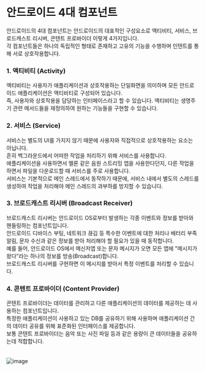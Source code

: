 # 안드로이드 4대 컴포넌트
안드로이드의 4대 컴포넌트는 안드로이드의 대표적인 구성요소로 액티비티, 서비스, 브로드캐스트 리시버, 콘텐트 프로바이더 이렇게 4가지입니다.<br>
각 컴포넌트들은 하나의 독립적인 형태로 존재하고 고유의 기능을 수행하며 인텐트를 통해 서로 상호작용합니다.<br>

### 1. 액티비티 (Activity)
액티비티는 사용자가 애플리케이션과 상호작용하는 단일화면을 의미하며 모든 안드로이드 애플리케이션은 액티비티로 구성되어 있습니다.<br>
즉, 사용자와 상호작용을 담당하는 인터페이스라고 할 수 있습니다. 액티비티는 생명주기 관련 메서드들을 재정의하여 원하는 기능들을 구현할 수 있습니다.

### 2. 서비스 (Service)
서비스는 별도의 UI를 가지지 않기 때문에 사용자와 직접적으로 상호작용하는 요소는 아닙니다.<br>
흔히 백그라운드에서 어떠한 작업을 처리하기 위해 서비스를 사용합니다.<br>
애플리케이션을 사용하면서 멜론 같은 음원 스트리밍 앱을 사용한다던지, 다른 작업을 하면서 파일을 다운로드할 때 서비스를 주로 사용합니다.<br>
서비스는 기본적으로 메인 스레드에서 동작하기 때문에, 서비스 내에서 별도의 스레드를 생성하여 작업을 처리해야 메인 스레드의 과부하를 방지할 수 있습니다.<br>

### 3. 브로드캐스트 리시버 (Broadcast Receiver)
브로드캐스트 리시버는 안드로이드 OS로부터 발생하는 각종 이벤트와 정보를 받아와 핸들링하는 컴포넌트입니다.<br>
안드로이드 디바이스 부팅, 네트워크 끊김 등 특수한 이벤트에 대한 처리나 배터리 부족 알림, 문자 수신과 같은 정보를 받아 처리해야 할 필요가 있을 때 동작합니다.<br>
예를 들어, 안드로이드 OS에서 메신저앱 또는 문자 메시지가 오면 모든 앱에 "메시지가 왔다"라는 하나의 정보를 방송(Broadcast)합니다.<br>
브로드캐스트 리시버를 구현하면 이 메시지를 받아서 특정 이벤트를 처리할 수 있습니다.

### 4. 콘텐트 프로바이더 (Content Provider)
콘텐트 프로바이더는 데이터를 관리하고 다른 애플리케이션의 데이터를 제공하는 데 사용하는 컴포넌트입니다.<br>
특정한 애플리케이션이 사용하고 있는 DB를 공유하기 위해 사용하며 애플리케이션 간의 데이터 공유를 위해 표준화된 인터페이스를 제공합니다.<br>
보통 콘텐트 프로바이더는 음악 또는 사진 파일 등과 같은 용량이 큰 데이터들을 공유하는데 적합합니다.
<br>
<br>
<br>
![image](https://github.com/sdhong0609/tech-interview-study/assets/78577085/09c255a9-f7fb-4156-8699-27e07c70883e)

